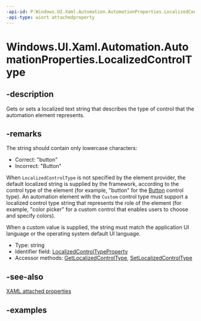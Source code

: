 ```yaml
---
-api-id: P:Windows.UI.Xaml.Automation.AutomationProperties.LocalizedControlType
-api-type: winrt attachedproperty
---
```


# Windows.UI.Xaml.Automation.AutomationProperties.LocalizedControlType

<!--
see GetLocalizedControlType, and SetLocalizedControlType
-->

## -description

Gets or sets a localized text string that describes the type of control that the automation element represents.

## -remarks

The string should contain only lowercase characters:

+ Correct: "button"
+ Incorrect: "Button"

When `LocalizedControlType` is not specified by the element provider, the default localized string is supplied by the framework, according to the control type of the element (for example, "button" for the [Button](../windows.ui.xaml.controls/button.md) control type). An automation element with the `Custom` control type must support a localized control type string that represents the role of the element (for example, "color picker" for a custom control that enables users to choose and specify colors).

When a custom value is supplied, the string must match the application UI language or the operating system default UI language.

<ul><li>Type: string</li><li>Identifier field: <a href="/uwp/api/windows.ui.xaml.automation.automationproperties.localizedcontroltypeproperty">LocalizedControlTypeProperty</a></li><li>Accessor methods: <a href="/uwp/api/windows.ui.xaml.automation.automationproperties.getlocalizedcontroltype">GetLocalizedControlType</a>, <a href="/uwp/api/windows.ui.xaml.automation.automationproperties.setlocalizedcontroltype">SetLocalizedControlType</a></li></ul>

## -see-also

[XAML attached properties](/windows/uwp/xaml-platform/attached-properties-overview)

## -examples

